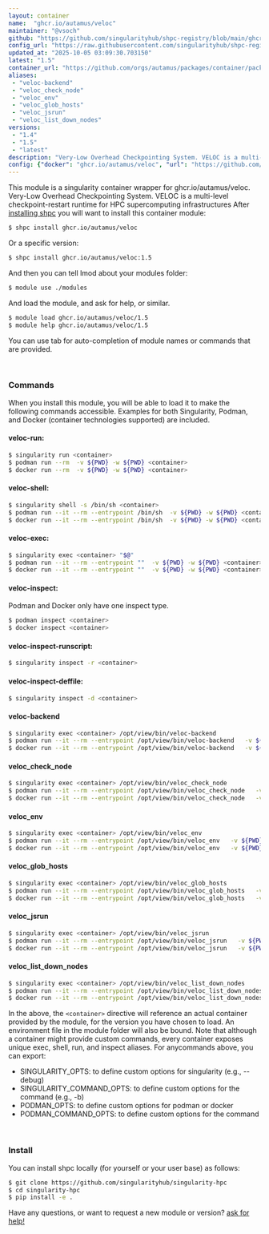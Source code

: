 ```yaml
---
layout: container
name:  "ghcr.io/autamus/veloc"
maintainer: "@vsoch"
github: "https://github.com/singularityhub/shpc-registry/blob/main/ghcr.io/autamus/veloc/container.yaml"
config_url: "https://raw.githubusercontent.com/singularityhub/shpc-registry/main/ghcr.io/autamus/veloc/container.yaml"
updated_at: "2025-10-05 03:09:30.703150"
latest: "1.5"
container_url: "https://github.com/orgs/autamus/packages/container/package/veloc"
aliases:
 - "veloc-backend"
 - "veloc_check_node"
 - "veloc_env"
 - "veloc_glob_hosts"
 - "veloc_jsrun"
 - "veloc_list_down_nodes"
versions:
 - "1.4"
 - "1.5"
 - "latest"
description: "Very-Low Overhead Checkpointing System. VELOC is a multi-level checkpoint-restart runtime for HPC supercomputing infrastructures"
config: {"docker": "ghcr.io/autamus/veloc", "url": "https://github.com/orgs/autamus/packages/container/package/veloc", "maintainer": "@vsoch", "description": "Very-Low Overhead Checkpointing System. VELOC is a multi-level checkpoint-restart runtime for HPC supercomputing infrastructures", "latest": {"1.5": "sha256:9af76de4488222476687320abcbd3514ed5f3ba93310509e19298669a004cfda"}, "tags": {"1.4": "sha256:1cbebd19203bbcf3a9306683bb3f689c414c108ef18b15a4163c6e3529952914", "1.5": "sha256:9af76de4488222476687320abcbd3514ed5f3ba93310509e19298669a004cfda", "latest": "sha256:9af76de4488222476687320abcbd3514ed5f3ba93310509e19298669a004cfda"}, "aliases": {"veloc-backend": "/opt/view/bin/veloc-backend", "veloc_check_node": "/opt/view/bin/veloc_check_node", "veloc_env": "/opt/view/bin/veloc_env", "veloc_glob_hosts": "/opt/view/bin/veloc_glob_hosts", "veloc_jsrun": "/opt/view/bin/veloc_jsrun", "veloc_list_down_nodes": "/opt/view/bin/veloc_list_down_nodes"}}
---
```


This module is a singularity container wrapper for ghcr.io/autamus/veloc.
Very-Low Overhead Checkpointing System. VELOC is a multi-level checkpoint-restart runtime for HPC supercomputing infrastructures
After [installing shpc](#install) you will want to install this container module:


```bash
$ shpc install ghcr.io/autamus/veloc
```

Or a specific version:

```bash
$ shpc install ghcr.io/autamus/veloc:1.5
```

And then you can tell lmod about your modules folder:

```bash
$ module use ./modules
```

And load the module, and ask for help, or similar.

```bash
$ module load ghcr.io/autamus/veloc/1.5
$ module help ghcr.io/autamus/veloc/1.5
```

You can use tab for auto-completion of module names or commands that are provided.

<br>

### Commands

When you install this module, you will be able to load it to make the following commands accessible.
Examples for both Singularity, Podman, and Docker (container technologies supported) are included.

#### veloc-run:

```bash
$ singularity run <container>
$ podman run --rm  -v ${PWD} -w ${PWD} <container>
$ docker run --rm  -v ${PWD} -w ${PWD} <container>
```

#### veloc-shell:

```bash
$ singularity shell -s /bin/sh <container>
$ podman run --it --rm --entrypoint /bin/sh  -v ${PWD} -w ${PWD} <container>
$ docker run --it --rm --entrypoint /bin/sh  -v ${PWD} -w ${PWD} <container>
```

#### veloc-exec:

```bash
$ singularity exec <container> "$@"
$ podman run --it --rm --entrypoint ""  -v ${PWD} -w ${PWD} <container> "$@"
$ docker run --it --rm --entrypoint ""  -v ${PWD} -w ${PWD} <container> "$@"
```

#### veloc-inspect:

Podman and Docker only have one inspect type.

```bash
$ podman inspect <container>
$ docker inspect <container>
```

#### veloc-inspect-runscript:

```bash
$ singularity inspect -r <container>
```

#### veloc-inspect-deffile:

```bash
$ singularity inspect -d <container>
```


#### veloc-backend

```bash
$ singularity exec <container> /opt/view/bin/veloc-backend
$ podman run --it --rm --entrypoint /opt/view/bin/veloc-backend   -v ${PWD} -w ${PWD} <container> -c " $@"
$ docker run --it --rm --entrypoint /opt/view/bin/veloc-backend   -v ${PWD} -w ${PWD} <container> -c " $@"
```


#### veloc_check_node

```bash
$ singularity exec <container> /opt/view/bin/veloc_check_node
$ podman run --it --rm --entrypoint /opt/view/bin/veloc_check_node   -v ${PWD} -w ${PWD} <container> -c " $@"
$ docker run --it --rm --entrypoint /opt/view/bin/veloc_check_node   -v ${PWD} -w ${PWD} <container> -c " $@"
```


#### veloc_env

```bash
$ singularity exec <container> /opt/view/bin/veloc_env
$ podman run --it --rm --entrypoint /opt/view/bin/veloc_env   -v ${PWD} -w ${PWD} <container> -c " $@"
$ docker run --it --rm --entrypoint /opt/view/bin/veloc_env   -v ${PWD} -w ${PWD} <container> -c " $@"
```


#### veloc_glob_hosts

```bash
$ singularity exec <container> /opt/view/bin/veloc_glob_hosts
$ podman run --it --rm --entrypoint /opt/view/bin/veloc_glob_hosts   -v ${PWD} -w ${PWD} <container> -c " $@"
$ docker run --it --rm --entrypoint /opt/view/bin/veloc_glob_hosts   -v ${PWD} -w ${PWD} <container> -c " $@"
```


#### veloc_jsrun

```bash
$ singularity exec <container> /opt/view/bin/veloc_jsrun
$ podman run --it --rm --entrypoint /opt/view/bin/veloc_jsrun   -v ${PWD} -w ${PWD} <container> -c " $@"
$ docker run --it --rm --entrypoint /opt/view/bin/veloc_jsrun   -v ${PWD} -w ${PWD} <container> -c " $@"
```


#### veloc_list_down_nodes

```bash
$ singularity exec <container> /opt/view/bin/veloc_list_down_nodes
$ podman run --it --rm --entrypoint /opt/view/bin/veloc_list_down_nodes   -v ${PWD} -w ${PWD} <container> -c " $@"
$ docker run --it --rm --entrypoint /opt/view/bin/veloc_list_down_nodes   -v ${PWD} -w ${PWD} <container> -c " $@"
```



In the above, the `<container>` directive will reference an actual container provided
by the module, for the version you have chosen to load. An environment file in the
module folder will also be bound. Note that although a container
might provide custom commands, every container exposes unique exec, shell, run, and
inspect aliases. For anycommands above, you can export:

 - SINGULARITY_OPTS: to define custom options for singularity (e.g., --debug)
 - SINGULARITY_COMMAND_OPTS: to define custom options for the command (e.g., -b)
 - PODMAN_OPTS: to define custom options for podman or docker
 - PODMAN_COMMAND_OPTS: to define custom options for the command

<br>

### Install

You can install shpc locally (for yourself or your user base) as follows:

```bash
$ git clone https://github.com/singularityhub/singularity-hpc
$ cd singularity-hpc
$ pip install -e .
```

Have any questions, or want to request a new module or version? [ask for help!](https://github.com/singularityhub/singularity-hpc/issues)